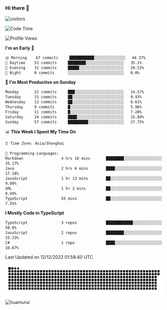 ### Hi there 👋
 ![visitors](https://visitor-badge.laobi.icu/badge?page_id=huamurui)

<!-- [![知乎](https://img.shields.io/badge/dynamic/json?url=https%3A%2F%2Fapi.swo.moe%2Fstats%2Fzhihu%2Fke-ai-wu-li-de-nan-hai-zi&query=count&color=282c34&label=%E7%9F%A5%E4%B9%8E&labelColor=0084ff&logo=zhihu&logoColor=ffffff&suffix=+%E5%85%B3%E6%B3%A8&cacheSeconds=3600)](https://www.zhihu.com/people/ke-ai-wu-li-de-nan-hai-zi)
 -->


<!--START_SECTION:waka-->
![Code Time](http://img.shields.io/badge/Code%20Time-128%20hrs%2032%20mins-blue)

![Profile Views](http://img.shields.io/badge/Profile%20Views-1-blue)

**I'm an Early 🐤** 

```text
🌞 Morning    67 commits     ███████████░░░░░░░░░░░░░░   44.37% 
🌆 Daytime    53 commits     ████████░░░░░░░░░░░░░░░░░   35.1% 
🌃 Evening    31 commits     █████░░░░░░░░░░░░░░░░░░░░   20.53% 
🌙 Night      0 commits      ░░░░░░░░░░░░░░░░░░░░░░░░░   0.0%

```
📅 **I'm Most Productive on Sunday** 

```text
Monday       22 commits     ███░░░░░░░░░░░░░░░░░░░░░░   14.57% 
Tuesday      15 commits     ██░░░░░░░░░░░░░░░░░░░░░░░   9.93% 
Wednesday    13 commits     ██░░░░░░░░░░░░░░░░░░░░░░░   8.61% 
Thursday     9 commits      █░░░░░░░░░░░░░░░░░░░░░░░░   5.96% 
Friday       11 commits     █░░░░░░░░░░░░░░░░░░░░░░░░   7.28% 
Saturday     24 commits     ████░░░░░░░░░░░░░░░░░░░░░   15.89% 
Sunday       57 commits     █████████░░░░░░░░░░░░░░░░   37.75%

```


📊 **This Week I Spent My Time On** 

```text
⌚︎ Time Zone: Asia/Shanghai

💬 Programming Languages: 
Markdown                 4 hrs 18 mins       ████████░░░░░░░░░░░░░░░░░   35.17% 
Java                     2 hrs 6 mins        ████░░░░░░░░░░░░░░░░░░░░░   17.18% 
JavaScript               1 hr 13 mins        ██░░░░░░░░░░░░░░░░░░░░░░░   9.99% 
XML                      1 hr 2 mins         ██░░░░░░░░░░░░░░░░░░░░░░░   8.49% 
TypeScript               55 mins             ██░░░░░░░░░░░░░░░░░░░░░░░   7.55%

```

**I Mostly Code in TypeScript** 

```text
TypeScript               3 repos             ████████████░░░░░░░░░░░░░   50.0% 
JavaScript               2 repos             ████████░░░░░░░░░░░░░░░░░   33.33% 
C#                       1 repo              ████░░░░░░░░░░░░░░░░░░░░░   16.67%

```



 Last Updated on 12/12/2022 01:58:40 UTC
<!--END_SECTION:waka-->

<!--
![知乎](https://stats.justsong.cn/api/zhihu?username=ke-ai-wu-li-de-nan-hai-zi)
![bilibili](https://stats.justsong.cn/api/bilibili/?id=144672037)
![leetcode](https://stats.justsong.cn/api/leetcode?username=yun-tai-f&cn=true)
![huamurui's Most used languages](https://github-readme-stats.vercel.app/api/top-langs?username=huamurui&show_icons=true&count_private=true&layout=compact&hide_border=true&langs_count=10)

<img align="right" src="https://github-readme-stats.vercel.app/api?username=huamurui&show_icons=true&theme=radical">

**huamurui/huamurui** is a ✨ _special_ ✨ repository because its `README.md` (this file) appears on your GitHub profile.

Here are some ideas to get you started:

- 🔭 I’m currently working on ...
- 🌱 I’m currently learning ...
- 👯 I’m looking to collaborate on ...
- 🤔 I’m looking for help with ...
- 💬 Ask me about ...
- 📫 How to reach me: ...
- 😄 Pronouns: ...
- ⚡ Fun fact: ...
-->

![huamurui](https://raw.githubusercontent.com/huamurui/huamurui/main/assets/github-contribution-grid-snake.svg)
![huamurui](https://count.getloli.com/get/@huamurui)
